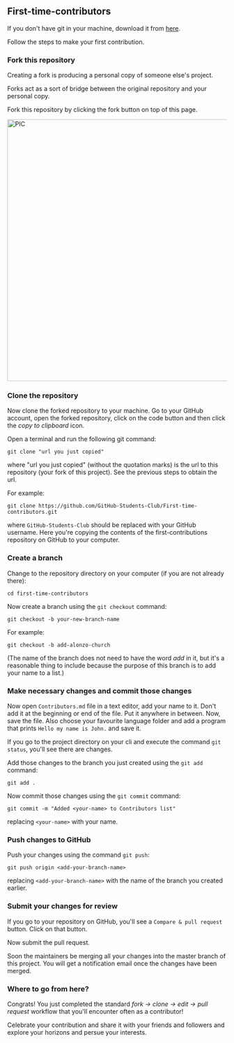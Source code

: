 ## First-time-contributors

If you don't have git in your machine, download it from [here](https://git-scm.com/downloads). 

Follow the steps to make your first contribution. 

### Fork this repository 
Creating a fork is producing a personal copy of someone else's project.

Forks act as a sort of bridge between the original repository and your personal copy. 

Fork this repository by clicking the fork button on top of this page. 

<img alt="PIC" src="fork_button.jpg" width="600"/> <br>

### Clone the repository 

Now clone the forked repository to your machine. Go to your GitHub account, open the forked repository, click on the code button and then click the _copy to clipboard_ icon.

Open a terminal and run the following git command:

```
git clone "url you just copied"
```

where "url you just copied" (without the quotation marks) is the url to this repository (your fork of this project). See the previous steps to obtain the url.

For example:

```
git clone https://github.com/GitHub-Students-Club/First-time-contributors.git
```

where `GitHub-Students-Club` should be replaced with your GitHub username. Here you're copying the contents of the first-contributions repository on GitHub to your computer.

### Create a branch

Change to the repository directory on your computer (if you are not already there):

```
cd first-time-contributors
```

Now create a branch using the `git checkout` command:

```
git checkout -b your-new-branch-name
```

For example:

```
git checkout -b add-alonzo-church
```

(The name of the branch does not need to have the word _add_ in it, but it's a reasonable thing to include because the purpose of this branch is to add your name to a list.)


### Make necessary changes and commit those changes

Now open `Contributors.md` file in a text editor, add your name to it. Don't add it at the beginning or end of the file. Put it anywhere in between. Now, save the file. Also choose your favourite language folder and add a program that prints `Hello my name is John.` and save it.  

If you go to the project directory on your cli and execute the command `git status`, you'll see there are changes.

Add those changes to the branch you just created using the `git add` command:

```
git add .
```

Now commit those changes using the `git commit` command:

```
git commit -m "Added <your-name> to Contributors list"
```

replacing `<your-name>` with your name.

### Push changes to GitHub

Push your changes using the command `git push`:

```
git push origin <add-your-branch-name>
```

replacing `<add-your-branch-name>` with the name of the branch you created earlier.

### Submit your changes for review

If you go to your repository on GitHub, you'll see a `Compare & pull request` button. Click on that button.

Now submit the pull request.

Soon the maintainers be merging all your changes into the master branch of this project. You will get a notification email once the changes have been merged.

### Where to go from here?

Congrats! You just completed the standard _fork -> clone -> edit -> pull request_ workflow that you'll encounter often as a contributor!

Celebrate your contribution and share it with your friends and followers and explore your horizons and persue your interests. 













